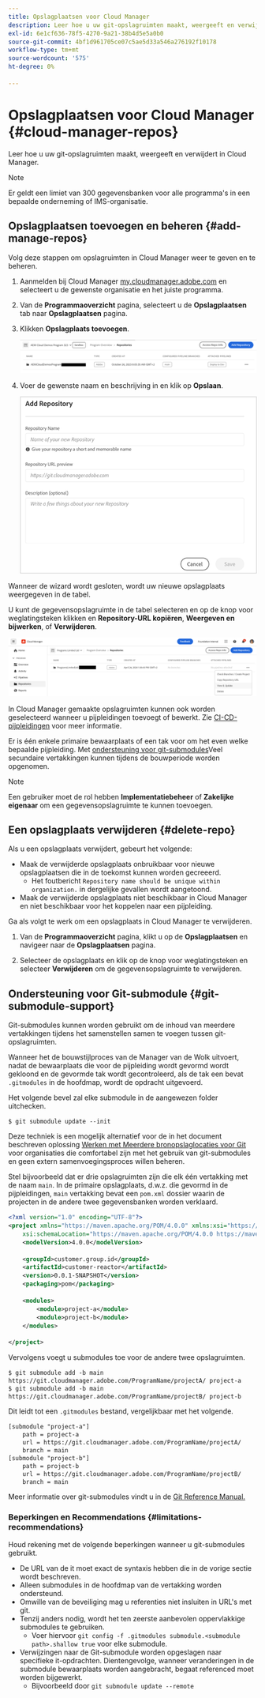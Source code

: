 ```yaml
---
title: Opslagplaatsen voor Cloud Manager
description: Leer hoe u uw git-opslagruimten maakt, weergeeft en verwijdert in Cloud Manager.
exl-id: 6e1cf636-78f5-4270-9a21-38b4d5e5a0b0
source-git-commit: 4bf1d961705ce07c5ae5d33a546a276192f10178
workflow-type: tm+mt
source-wordcount: '575'
ht-degree: 0%

---
```



# Opslagplaatsen voor Cloud Manager {#cloud-manager-repos}

Leer hoe u uw git-opslagruimten maakt, weergeeft en verwijdert in Cloud Manager.

>[!NOTE]
>
>Er geldt een limiet van 300 gegevensbanken voor alle programma&#39;s in een bepaalde onderneming of IMS-organisatie.

## Opslagplaatsen toevoegen en beheren {#add-manage-repos}

Volg deze stappen om opslagruimten in Cloud Manager weer te geven en te beheren.

1. Aanmelden bij Cloud Manager [my.cloudmanager.adobe.com](https://my.cloudmanager.adobe.com/) en selecteert u de gewenste organisatie en het juiste programma.

1. Van de **Programmaoverzicht** pagina, selecteert u de **Opslagplaatsen** tab naar **Opslagplaatsen** pagina.

1. Klikken **Opslagplaats toevoegen**.

   ![Opslagplaats toevoegen, knop](/help/implementing/cloud-manager/assets/repos/create-repo2.png)

1. Voer de gewenste naam en beschrijving in en klik op **Opslaan**.

   ![Dialoogvenster Opslagplaats toevoegen](/help/implementing/cloud-manager/assets/repos/repo-1.png)

Wanneer de wizard wordt gesloten, wordt uw nieuwe opslagplaats weergegeven in de tabel.

U kunt de gegevensopslagruimte in de tabel selecteren en op de knop voor weglatingsteken klikken en **Repository-URL kopiëren**, **Weergeven en bijwerken**, of **Verwijderen**.

![Opties voor opslagplaats](/help/implementing/cloud-manager/assets/repos/create-repo3.png)

In Cloud Manager gemaakte opslagruimten kunnen ook worden geselecteerd wanneer u pijpleidingen toevoegt of bewerkt. Zie [CI-CD-pijpleidingen](/help/implementing/cloud-manager/configuring-pipelines/introduction-ci-cd-pipelines.md) voor meer informatie.

Er is één enkele primaire bewaarplaats of een tak voor om het even welke bepaalde pijpleiding. Met [ondersteuning voor git-submodules](#git-submodule-support)Veel secundaire vertakkingen kunnen tijdens de bouwperiode worden opgenomen.

>[!NOTE]
>
>Een gebruiker moet de rol hebben **Implementatiebeheer** of **Zakelijke eigenaar** om een gegevensopslagruimte te kunnen toevoegen.

## Een opslagplaats verwijderen {#delete-repo}

Als u een opslagplaats verwijdert, gebeurt het volgende:

* Maak de verwijderde opslagplaats onbruikbaar voor nieuwe opslagplaatsen die in de toekomst kunnen worden gecreeerd.
   * Het foutbericht `Repository name should be unique within organization.` in dergelijke gevallen wordt aangetoond.
* Maak de verwijderde opslagplaats niet beschikbaar in Cloud Manager en niet beschikbaar voor het koppelen naar een pijpleiding.

Ga als volgt te werk om een opslagplaats in Cloud Manager te verwijderen.

1. Van de **Programmaoverzicht** pagina, klikt u op de **Opslagplaatsen** en navigeer naar de **Opslagplaatsen** pagina.

1. Selecteer de opslagplaats en klik op de knop voor weglatingsteken en selecteer **Verwijderen** om de gegevensopslagruimte te verwijderen.

## Ondersteuning voor Git-submodule {#git-submodule-support}

Git-submodules kunnen worden gebruikt om de inhoud van meerdere vertakkingen tijdens het samenstellen samen te voegen tussen git-opslagruimten.

Wanneer het de bouwstijlproces van de Manager van de Wolk uitvoert, nadat de bewaarplaats die voor de pijpleiding wordt gevormd wordt gekloond en de gevormde tak wordt gecontroleerd, als de tak een bevat `.gitmodules` in de hoofdmap, wordt de opdracht uitgevoerd.

Het volgende bevel zal elke submodule in de aangewezen folder uitchecken.

```
$ git submodule update --init
```

Deze techniek is een mogelijk alternatief voor de in het document beschreven oplossing [Werken met Meerdere bronopslaglocaties voor Git](/help/implementing/cloud-manager/managing-code/working-with-multiple-source-git-repositories.md) voor organisaties die comfortabel zijn met het gebruik van git-submodules en geen extern samenvoegingsproces willen beheren.

Stel bijvoorbeeld dat er drie opslagruimten zijn die elk één vertakking met de naam `main`. In de primaire opslagplaats, d.w.z. die gevormd in de pijpleidingen, `main` vertakking bevat een `pom.xml` dossier waarin de projecten in de andere twee gegevensbanken worden verklaard.

```xml
<?xml version="1.0" encoding="UTF-8"?>
<project xmlns="https://maven.apache.org/POM/4.0.0" xmlns:xsi="https://www.w3.org/2001/XMLSchema-instance"
    xsi:schemaLocation="https://maven.apache.org/POM/4.0.0 https://maven.apache.org/maven-v4_0_0.xsd">
    <modelVersion>4.0.0</modelVersion>
   
    <groupId>customer.group.id</groupId>
    <artifactId>customer-reactor</artifactId>
    <version>0.0.1-SNAPSHOT</version>
    <packaging>pom</packaging>
   
    <modules>
        <module>project-a</module>
        <module>project-b</module>
    </modules>
   
</project>
```

Vervolgens voegt u submodules toe voor de andere twee opslagruimten.

```shell
$ git submodule add -b main https://git.cloudmanager.adobe.com/ProgramName/projectA/ project-a
$ git submodule add -b main https://git.cloudmanager.adobe.com/ProgramName/projectB/ project-b
```

Dit leidt tot een `.gitmodules` bestand, vergelijkbaar met het volgende.

```text
[submodule "project-a"]
    path = project-a
    url = https://git.cloudmanager.adobe.com/ProgramName/projectA/
    branch = main
[submodule "project-b"]
    path = project-b
    url = https://git.cloudmanager.adobe.com/ProgramName/projectB/
    branch = main
```

Meer informatie over git-submodules vindt u in de [Git Reference Manual.](https://git-scm.com/book/en/v2/Git-Tools-Submodules)

### Beperkingen en Recommendations {#limitations-recommendations}

Houd rekening met de volgende beperkingen wanneer u git-submodules gebruikt.

* De URL van de it moet exact de syntaxis hebben die in de vorige sectie wordt beschreven.
* Alleen submodules in de hoofdmap van de vertakking worden ondersteund.
* Omwille van de beveiliging mag u referenties niet insluiten in URL&#39;s met git.
* Tenzij anders nodig, wordt het ten zeerste aanbevolen oppervlakkige submodules te gebruiken.
   * Voer hiervoor `git config -f .gitmodules submodule.<submodule path>.shallow true` voor elke submodule.
* Verwijzingen naar de Git-submodule worden opgeslagen naar specifieke it-opdrachten. Dientengevolge, wanneer veranderingen in de submodule bewaarplaats worden aangebracht, begaat referenced moet worden bijgewerkt.
   * Bijvoorbeeld door `git submodule update --remote`
